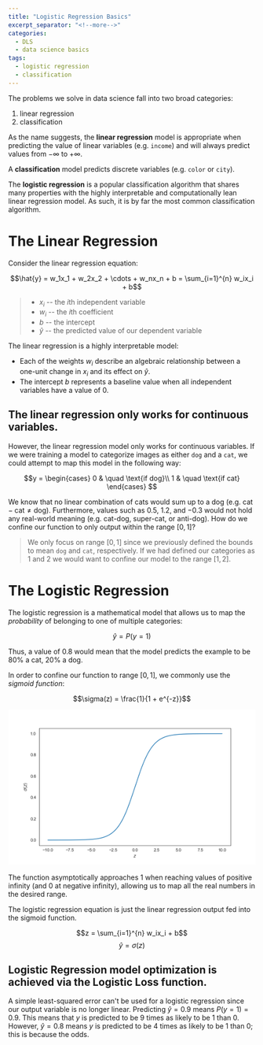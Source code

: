 ```yaml
---
title: "Logistic Regression Basics"
excerpt_separator: "<!--more-->"
categories:
  - DLS
  - data science basics
tags:
  - logistic regression
  - classification
---
```


The problems we solve in data science fall into two broad categories:

1. linear regression
2. classification

As the name suggests, the **linear regression** model is appropriate when predicting the value of linear variables (e.g. `income`) and will always predict values from $-\infty$ to $+\infty$.

A **classification** model predicts discrete variables (e.g. `color` or `city`).

The **logistic regression** is a popular classification algorithm that shares many properties with the highly interpretable and computationally lean linear regression model. As such, it is by far the most common classification algorithm.

# The Linear Regression
Consider the linear regression equation:

$$\hat{y} = w_1x_1 + w_2x_2 + \cdots + w_nx_n + b = \sum_{i=1}^{n} w_ix_i + b$$

>- $x_i$ -- the $i$th independent variable
>- $w_i$ -- the $i$th coefficient
>- $b$ -- the intercept
>- $\hat{y}$ -- the predicted value of our dependent variable

The linear regression is a highly interpretable model:

- Each of the weights $w_i$ describe an algebraic relationship between a one-unit change in $x_i$ and its effect on $\hat{y}$.
- The intercept $b$ represents a baseline value when all independent variables have a value of $0$.

## The linear regression only works for continuous variables.

However, the linear regression model only works for continuous variables. If we were training a model to categorize images as either `dog` and a `cat`, we could attempt to map this model in the following way:

$$y =
\begin{cases}
0 & \quad \text{if dog}\\
1 & \quad \text{if cat}
\end{cases}
$$

We know that no linear combination of cats would sum up to a dog (e.g. $\text{cat} - \text{cat} \neq \text{dog}$). Furthermore, values such as $0.5$, $1.2$, and $-0.3$ would not hold any real-world meaning (e.g. cat-dog, super-cat, or anti-dog). How do we confine our function to only output within the range $[0, 1]$?

> We only focus on range $[0, 1]$ since we previously defined the bounds to mean `dog` and `cat`, respectively. If we had defined our categories as $1$ and $2$ we would want to confine our model to the range $[1, 2]$.

# The Logistic Regression
The logistic regression is a mathematical model that allows us to map the *probability* of belonging to one of multiple categories:

$$\hat{y} = P(y = 1)$$

Thus, a value of $0.8$ would mean that the model predicts the example to be 80% a cat, 20% a dog.

In order to confine our function to range $[0, 1]$, we commonly use the *sigmoid function*:

$$\sigma(z) = \frac{1}{1 + e^{-z}}$$

![sigmoid](../assets/images/sigmoid.png)

The function asymptotically approaches $1$ when reaching values of positive infinity (and $0$ at negative infinity), allowing us to map all the real numbers in the desired range.

The logistic regression equation is just the linear regression output fed into the sigmoid function.

$$z =  \sum_{i=1}^{n} w_ix_i + b$$
$$\hat{y} = \sigma(z)$$

## Logistic Regression model optimization is achieved via the Logistic Loss function.

A simple least-squared error can't be used for a logistic regression since our output variable is no longer linear. Predicting $\hat{y} = 0.9$ means $P(y = 1) = 0.9$. This means that $y$ is predicted to be 9 times as likely to be $1$ than $0$. However, $\hat{y} = 0.8$ means $y$ is predicted to be 4 times as likely to be $1$ than $0$; this is because the odds.